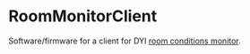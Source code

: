 # RoomMonitorClient

Software/firmware for a client for DYI [room conditions monitor](https://github.com/josefadamcik/RoomMonitor).